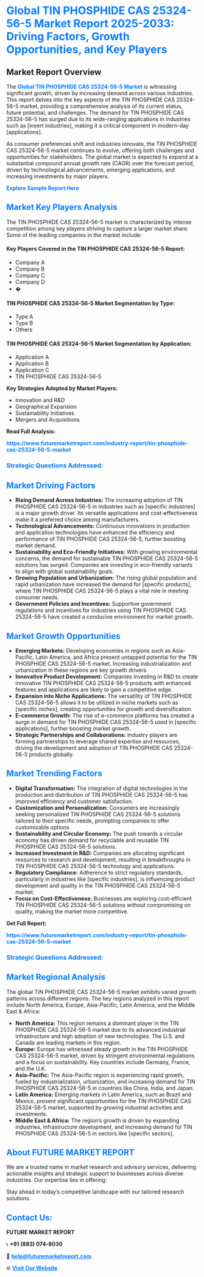 <h1 style="color: #007BFF;">Global TIN PHOSPHIDE CAS 25324-56-5 Market Report 2025-2033: Driving Factors, Growth Opportunities, and Key Players</h1>

<section id="overview">
<h2>Market Report Overview</h2>
<p>The <a href="https://www.futuremarketreport.com/industry-report/tin-phosphide-cas-25324-56-5-market" style="color: #007BFF; text-decoration: none;"><strong>Global TIN PHOSPHIDE CAS 25324-56-5 Market</strong></a> is witnessing significant growth, driven by increasing demand across various industries. This report delves into the key aspects of the TIN PHOSPHIDE CAS 25324-56-5 market, providing a comprehensive analysis of its current status, future potential, and challenges. The demand for TIN PHOSPHIDE CAS 25324-56-5 has surged due to its wide-ranging applications in industries such as [insert industries], making it a critical component in modern-day [applications].</p>
<p>As consumer preferences shift and industries innovate, the TIN PHOSPHIDE CAS 25324-56-5 market continues to evolve, offering both challenges and opportunities for stakeholders. The global market is expected to expand at a substantial compound annual growth rate (CAGR) over the forecast period, driven by technological advancements, emerging applications, and increasing investments by major players.</p>
</section>

<section id="overview">
<p><a href="https://www.futuremarketreport.com/request-sample/reportId=110969" style="color: #007BFF; text-decoration: none;"><strong>Explore Sample Report Here</strong></a></p>
</section>

<section id="key-players">
<h2 style="color: #007BFF;">Market Key Players Analysis</h2>
<p>The TIN PHOSPHIDE CAS 25324-56-5 market is characterized by intense competition among key players striving to capture a larger market share. Some of the leading companies in the market include:</p>
<h4>Key Players Covered in the TIN PHOSPHIDE CAS 25324-56-5 Report:</h4>
<ul><li>Company A</li><li>Company B</li><li>Company C</li><li>Company D</li><li>�</li></ul>
<h4>TIN PHOSPHIDE CAS 25324-56-5 Market Segmentation by Type:</h4>
<ul><li>Type A</li><li>Type B</li><li>Others</li></ul>

<h4>TIN PHOSPHIDE CAS 25324-56-5 Market Segmentation by Application:</h4>
<ul><li>Application A</li><li>Application B</li><li>Application C</li><li>TIN PHOSPHIDE CAS 25324-56-5</li></ul>
<p><strong>Key Strategies Adopted by Market Players:</strong></p>
<ul>
<li>Innovation and R&D</li>
<li>Geographical Expansion</li>
<li>Sustainability Initiatives</li>
<li>Mergers and Acquisitions</li>
</ul>
</section>

<section>
<p><strong>Read Full Analysis: </strong></p><a href="https://www.futuremarketreport.com/industry-report/tin-phosphide-cas-25324-56-5-market" style="color: #007BFF; text-decoration: none;"><strong>https://www.futuremarketreport.com/industry-report/tin-phosphide-cas-25324-56-5-market</strong></a>
<h3 style="color: #007BFF;">Strategic Questions Addressed:</h3>
</section>

<section id="driving-factors">
<h2 style="color: #007BFF;">Market Driving Factors</h2>
<ul>
<li><strong>Rising Demand Across Industries:</strong> The increasing adoption of TIN PHOSPHIDE CAS 25324-56-5 in industries such as [specific industries] is a major growth driver. Its versatile applications and cost-effectiveness make it a preferred choice among manufacturers.</li>
<li><strong>Technological Advancements:</strong> Continuous innovations in production and application technologies have enhanced the efficiency and performance of TIN PHOSPHIDE CAS 25324-56-5, further boosting market demand.</li>
<li><strong>Sustainability and Eco-Friendly Initiatives:</strong> With growing environmental concerns, the demand for sustainable TIN PHOSPHIDE CAS 25324-56-5 solutions has surged. Companies are investing in eco-friendly variants to align with global sustainability goals.</li>
<li><strong>Growing Population and Urbanization:</strong> The rising global population and rapid urbanization have increased the demand for [specific products], where TIN PHOSPHIDE CAS 25324-56-5 plays a vital role in meeting consumer needs.</li>
<li><strong>Government Policies and Incentives:</strong> Supportive government regulations and incentives for industries using TIN PHOSPHIDE CAS 25324-56-5 have created a conducive environment for market growth.</li>
</ul>
</section>

<section id="growth-opportunities">
<h2 style="color: #007BFF;">Market Growth Opportunities</h2>
<ul>
<li><strong>Emerging Markets:</strong> Developing economies in regions such as Asia-Pacific, Latin America, and Africa present untapped potential for the TIN PHOSPHIDE CAS 25324-56-5 market. Increasing industrialization and urbanization in these regions are key growth drivers.</li>
<li><strong>Innovative Product Development:</strong> Companies investing in R&D to create innovative TIN PHOSPHIDE CAS 25324-56-5 products with enhanced features and applications are likely to gain a competitive edge.</li>
<li><strong>Expansion into Niche Applications:</strong> The versatility of TIN PHOSPHIDE CAS 25324-56-5 allows it to be utilized in niche markets such as [specific niches], creating opportunities for growth and diversification.</li>
<li><strong>E-commerce Growth:</strong> The rise of e-commerce platforms has created a surge in demand for TIN PHOSPHIDE CAS 25324-56-5 used in [specific applications], further boosting market growth.</li>
<li><strong>Strategic Partnerships and Collaborations:</strong> Industry players are forming partnerships to leverage shared expertise and resources, driving the development and adoption of TIN PHOSPHIDE CAS 25324-56-5 products globally.</li>
</ul>
</section>

<section id="trending-factors">
<h2 style="color: #007BFF;">Market Trending Factors</h2>
<ul>
<li><strong>Digital Transformation:</strong> The integration of digital technologies in the production and distribution of TIN PHOSPHIDE CAS 25324-56-5 has improved efficiency and customer satisfaction.</li>
<li><strong>Customization and Personalization:</strong> Consumers are increasingly seeking personalized TIN PHOSPHIDE CAS 25324-56-5 solutions tailored to their specific needs, prompting companies to offer customizable options.</li>
<li><strong>Sustainability and Circular Economy:</strong> The push towards a circular economy has driven demand for recyclable and reusable TIN PHOSPHIDE CAS 25324-56-5 solutions.</li>
<li><strong>Increased Investment in R&D:</strong> Companies are allocating significant resources to research and development, resulting in breakthroughs in TIN PHOSPHIDE CAS 25324-56-5 technology and applications.</li>
<li><strong>Regulatory Compliance:</strong> Adherence to strict regulatory standards, particularly in industries like [specific industries], is influencing product development and quality in the TIN PHOSPHIDE CAS 25324-56-5 market.</li>
<li><strong>Focus on Cost-Effectiveness:</strong> Businesses are exploring cost-efficient TIN PHOSPHIDE CAS 25324-56-5 solutions without compromising on quality, making the market more competitive.</li>
</ul>
</section>

<section>
<p><strong>Get Full Report: </strong></p><a href="https://www.futuremarketreport.com/industry-report/tin-phosphide-cas-25324-56-5-market" style="color: #007BFF; text-decoration: none;"><strong>https://www.futuremarketreport.com/industry-report/tin-phosphide-cas-25324-56-5-market</strong></a>
<h3 style="color: #007BFF;">Strategic Questions Addressed:</h3>
</section>


<section id="regional-analysis">
<h2 style="color: #007BFF;">Market Regional Analysis</h2>
<p>The global TIN PHOSPHIDE CAS 25324-56-5 market exhibits varied growth patterns across different regions. The key regions analyzed in this report include North America, Europe, Asia-Pacific, Latin America, and the Middle East & Africa:</p>
<ul>
<li><strong>North America:</strong> This region remains a dominant player in the TIN PHOSPHIDE CAS 25324-56-5 market due to its advanced industrial infrastructure and high adoption of new technologies. The U.S. and Canada are leading markets in this region.</li>
<li><strong>Europe:</strong> Europe has witnessed steady growth in the TIN PHOSPHIDE CAS 25324-56-5 market, driven by stringent environmental regulations and a focus on sustainability. Key countries include Germany, France, and the U.K.</li>
<li><strong>Asia-Pacific:</strong> The Asia-Pacific region is experiencing rapid growth, fueled by industrialization, urbanization, and increasing demand for TIN PHOSPHIDE CAS 25324-56-5 in countries like China, India, and Japan.</li>
<li><strong>Latin America:</strong> Emerging markets in Latin America, such as Brazil and Mexico, present significant opportunities for the TIN PHOSPHIDE CAS 25324-56-5 market, supported by growing industrial activities and investments.</li>
<li><strong>Middle East & Africa:</strong> The region’s growth is driven by expanding industries, infrastructure development, and increasing demand for TIN PHOSPHIDE CAS 25324-56-5 in sectors like [specific sectors].</li>
</ul>
</section>

<footer>
<h2 style="color: #007BFF;">About FUTURE MARKET REPORT</h2>
<p>We are a trusted name in market research and advisory services, delivering actionable insights and strategic support to businesses across diverse industries. Our expertise lies in offering:</p>

<p>Stay ahead in today’s competitive landscape with our tailored research solutions.</p>

<h2 style="color: #007BFF;">Contact Us:</h2>
<p><strong>FUTURE MARKET REPORT</strong></p>
<p>📞 <strong>+91 (883) 074-8030</strong></p>
<p>📧 <strong><a href="mailto:help@futuremarketreport.com" style="color: #007BFF;">help@futuremarketreport.com</a></strong></p>
<p>🌐 <strong><a href="https://www.futuremarketreport.com/" style="color: #007BFF;">Visit Our Website</a></strong></p>
</footer>